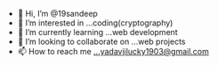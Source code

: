 - 👋 Hi, I’m @19sandeep
- 👀 I’m interested in ...coding(cryptography)
- 🌱 I’m currently learning ...web development
- 💞️ I’m looking to collaborate on ...web projects
- 📫 How to reach me ...yadavjilucky1903@gmail.com

<!---
19sandeep/19sandeep is a ✨ special ✨ repository because its `README.md` (this file) appears on your GitHub profile.
You can click the Preview link to take a look at your changes.
--->
